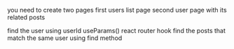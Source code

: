 you need to create two pages
first users list page
second user page with its related posts

find the user using userId useParams() react router hook
find the posts that match the same user using find method
